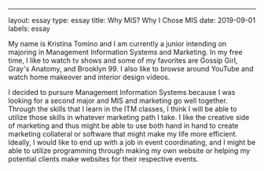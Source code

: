---
layout: essay
type: essay
title: Why MIS?
Why I Chose MIS
date: 2019-09-01
labels: essay

My name is Kristina Tomino and I am currently a junior intending on majoring in Management Information Systems and Marketing. In my free time, I like to watch tv shows and some of my favorites are Gossip Girl, Gray's Anatomy, and Brooklyn 99. I also like to browse around YouTube and watch home makeover and interior design videos. 

I decided to pursure Management Information Systems because I was looking for a second major and MIS and marketing go well together. Through the skills that I learn in the ITM classes, I think I will be able to utilize those skills in whatever marketing path I take. I like the creative side of marketing and thus might be able to use both hand in hand to create marketing collateral or software that might make my life more efficient. Ideally, I would like to end up with a job in event coordinating, and I might be able to utilize programming through making my own website or helping my potential clients make websites for their respective events. 


